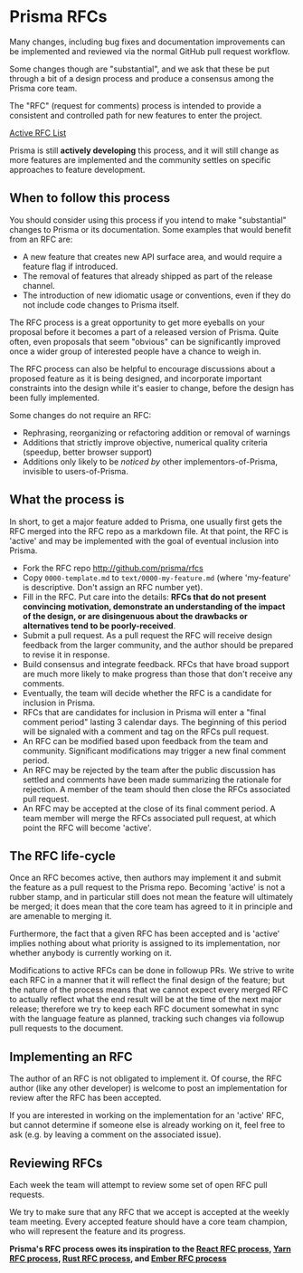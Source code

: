# Prisma RFCs

Many changes, including bug fixes and documentation improvements can be
implemented and reviewed via the normal GitHub pull request workflow.

Some changes though are "substantial", and we ask that these be put through
a bit of a design process and produce a consensus among the Prisma core team.

The "RFC" (request for comments) process is intended to provide a consistent
and controlled path for new features to enter the project.

[Active RFC List](https://github.com/prisma/rfcs/pulls)

Prisma is still **actively developing** this process, and it will still change
as more features are implemented and the community settles on specific
approaches to feature development.

## When to follow this process

You should consider using this process if you intend to make "substantial"
changes to Prisma or its documentation. Some examples that would benefit from
an RFC are:

   - A new feature that creates new API surface area, and would
     require a feature flag if introduced.
   - The removal of features that already shipped as part of the release
     channel.
   - The introduction of new idiomatic usage or conventions, even if they
     do not include code changes to Prisma itself.

The RFC process is a great opportunity to get more eyeballs on your proposal
before it becomes a part of a released version of Prisma. Quite often, even
proposals that seem "obvious" can be significantly improved once a wider group
of interested people have a chance to weigh in.

The RFC process can also be helpful to encourage discussions about a proposed
feature as it is being designed, and incorporate important constraints into the
design while it's easier to change, before the design has been fully
implemented.

Some changes do not require an RFC:

  - Rephrasing, reorganizing or refactoring addition or removal of warnings
  - Additions that strictly improve objective, numerical quality
  criteria (speedup, better browser support)
  - Additions only likely to be _noticed by_ other implementors-of-Prisma,
  invisible to users-of-Prisma.

## What the process is

In short, to get a major feature added to Prisma, one usually first gets the
RFC merged into the RFC repo as a markdown file. At that point, the RFC is
'active' and may be implemented with the goal of eventual inclusion into
Prisma.

* Fork the RFC repo http://github.com/prisma/rfcs 
* Copy `0000-template.md` to `text/0000-my-feature.md` (where
'my-feature' is descriptive. Don't assign an RFC number yet).
* Fill in the RFC. Put care into the details: **RFCs that do not
present convincing motivation, demonstrate an understanding of the impact of the
design, or are disingenuous about the drawbacks or alternatives tend to be
poorly-received**.
* Submit a pull request. As a pull request the RFC will receive design
feedback from the larger community, and the author should be prepared to revise
it in response.
* Build consensus and integrate feedback. RFCs that have broad support
are much more likely to make progress than those that don't receive any
comments.
* Eventually, the team will decide whether the RFC is a candidate
for inclusion in Prisma.
* RFCs that are candidates for inclusion in Prisma will enter a "final comment
period" lasting 3 calendar days. The beginning of this period will be signaled
with a comment and tag on the RFCs pull request.
* An RFC can be modified based upon feedback from the team and community.
Significant modifications may trigger a new final comment period.
* An RFC may be rejected by the team after the public discussion has settled
and comments have been made summarizing the rationale for rejection. A member
of the team should then close the RFCs associated pull request.
* An RFC may be accepted at the close of its final comment period. A team
member will merge the RFCs associated pull request, at which point the RFC will
become 'active'.

## The RFC life-cycle

Once an RFC becomes active, then authors may implement it and submit the
feature as a pull request to the Prisma repo. Becoming 'active' is not a rubber
stamp, and in particular still does not mean the feature will ultimately be
merged; it does mean that the core team has agreed to it in principle and are
amenable to merging it.

Furthermore, the fact that a given RFC has been accepted and is 'active'
implies nothing about what priority is assigned to its implementation, nor
whether anybody is currently working on it.

Modifications to active RFCs can be done in followup PRs. We strive to write
each RFC in a manner that it will reflect the final design of the feature; but
the nature of the process means that we cannot expect every merged RFC to
actually reflect what the end result will be at the time of the next major
release; therefore we try to keep each RFC document somewhat in sync with the
language feature as planned, tracking such changes via followup pull requests
to the document.

## Implementing an RFC

The author of an RFC is not obligated to implement it. Of course, the RFC
author (like any other developer) is welcome to post an implementation for
review after the RFC has been accepted.

If you are interested in working on the implementation for an 'active' RFC, but
cannot determine if someone else is already working on it, feel free to ask
(e.g. by leaving a comment on the associated issue).

## Reviewing RFCs

Each week the team will attempt to review some set of open RFC pull requests.

We try to make sure that any RFC that we accept is accepted at the weekly team
meeting. Every accepted feature should have a core team champion, who will
represent the feature and its progress.

**Prisma's RFC process owes its inspiration to the [React RFC process], [Yarn
RFC process], [Rust RFC process], and [Ember RFC process]**

[React RFC process]: https://github.com/reactjs/rfcs
[Yarn RFC process]: https://github.com/yarnpkg/rfcs
[Rust RFC process]: https://github.com/rust-lang/rfcs
[Ember RFC process]: https://github.com/emberjs/rfcs
